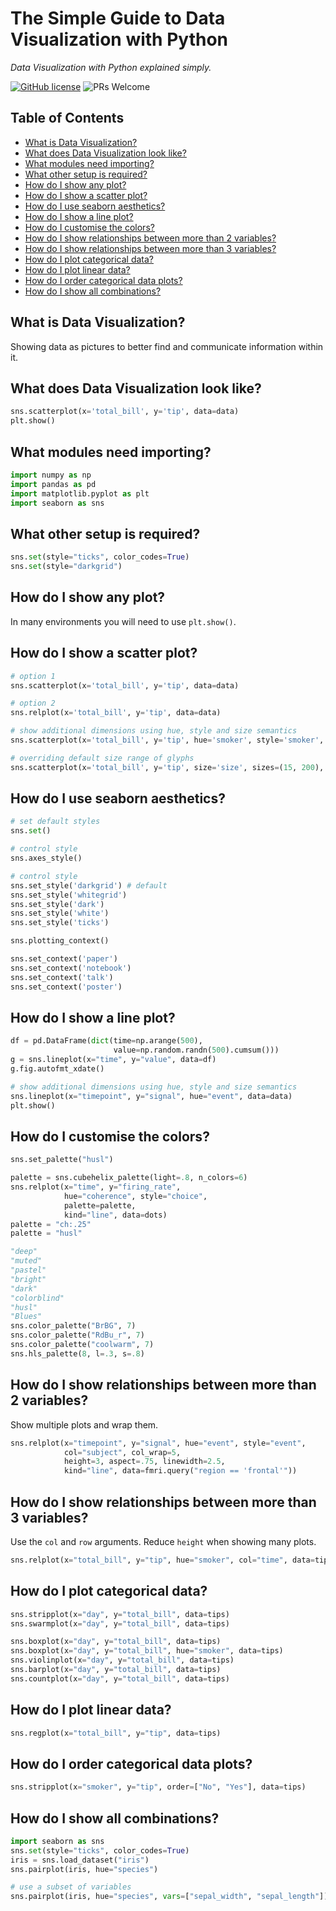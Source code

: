 # The Simple Guide to Data Visualization with Python

_Data Visualization with Python explained simply._

[![GitHub license](https://img.shields.io/badge/license-MIT-blue.svg)](https://github.com/siowyisheng/simple-data-visualization/blob/master/LICENSE) ![PRs Welcome](https://img.shields.io/badge/PRs-welcome-brightgreen.svg)

## Table of Contents <!-- omit in toc -->

- [What is Data Visualization?](#what-is-data-visualization)
- [What does Data Visualization look like?](#what-does-data-visualization-look-like)
- [What modules need importing?](#what-modules-need-importing)
- [What other setup is required?](#what-other-setup-is-required)
- [How do I show any plot?](#how-do-i-show-any-plot)
- [How do I show a scatter plot?](#how-do-i-show-a-scatter-plot)
- [How do I use seaborn aesthetics?](#how-do-i-use-seaborn-aesthetics)
- [How do I show a line plot?](#how-do-i-show-a-line-plot)
- [How do I customise the colors?](#how-do-i-customise-the-colors)
- [How do I show relationships between more than 2 variables?](#how-do-i-show-relationships-between-more-than-2-variables)
- [How do I show relationships between more than 3 variables?](#how-do-i-show-relationships-between-more-than-3-variables)
- [How do I plot categorical data?](#how-do-i-plot-categorical-data)
- [How do I plot linear data?](#how-do-i-plot-linear-data)
- [How do I order categorical data plots?](#how-do-i-order-categorical-data-plots)
- [How do I show all combinations?](#how-do-i-show-all-combinations)

## What is Data Visualization?

Showing data as pictures to better find and communicate information within it.

## What does Data Visualization look like?

```python
sns.scatterplot(x='total_bill', y='tip', data=data)
plt.show()
```

## What modules need importing?

```python
import numpy as np
import pandas as pd
import matplotlib.pyplot as plt
import seaborn as sns
```

## What other setup is required?

```python
sns.set(style="ticks", color_codes=True)
sns.set(style="darkgrid")
```

## How do I show any plot?

In many environments you will need to use `plt.show()`.

## How do I show a scatter plot?

```python
# option 1
sns.scatterplot(x='total_bill', y='tip', data=data)

# option 2
sns.relplot(x='total_bill', y='tip', data=data)

# show additional dimensions using hue, style and size semantics
sns.scatterplot(x='total_bill', y='tip', hue='smoker', style='smoker', size='size', data=data)

# overriding default size range of glyphs
sns.scatterplot(x='total_bill', y='tip', size='size', sizes=(15, 200), data=data)
```

## How do I use seaborn aesthetics?

```python
# set default styles
sns.set()

# control style
sns.axes_style()

# control style
sns.set_style('darkgrid') # default
sns.set_style('whitegrid')
sns.set_style('dark')
sns.set_style('white')
sns.set_style('ticks')

sns.plotting_context()

sns.set_context('paper')
sns.set_context('notebook')
sns.set_context('talk')
sns.set_context('poster')
```

## How do I show a line plot?

```python
df = pd.DataFrame(dict(time=np.arange(500),
                       value=np.random.randn(500).cumsum()))
g = sns.lineplot(x="time", y="value", data=df)
g.fig.autofmt_xdate()

# show additional dimensions using hue, style and size semantics
sns.lineplot(x="timepoint", y="signal", hue="event", data=data)
plt.show()
```

## How do I customise the colors?

```python
sns.set_palette("husl")

palette = sns.cubehelix_palette(light=.8, n_colors=6)
sns.relplot(x="time", y="firing_rate",
            hue="coherence", style="choice",
            palette=palette,
            kind="line", data=dots)
palette = "ch:.25"
palette = "husl"

"deep"
"muted"
"pastel"
"bright"
"dark"
"colorblind"
"husl"
"Blues"
sns.color_palette("BrBG", 7)
sns.color_palette("RdBu_r", 7)
sns.color_palette("coolwarm", 7)
sns.hls_palette(8, l=.3, s=.8)
```

## How do I show relationships between more than 2 variables?

Show multiple plots and wrap them.

```python
sns.relplot(x="timepoint", y="signal", hue="event", style="event",
            col="subject", col_wrap=5,
            height=3, aspect=.75, linewidth=2.5,
            kind="line", data=fmri.query("region == 'frontal'"))
```

## How do I show relationships between more than 3 variables?

Use the `col` and `row` arguments. Reduce `height` when showing many plots.

```python
sns.relplot(x="total_bill", y="tip", hue="smoker", col="time", data=tips)
```

## How do I plot categorical data?

```python
sns.stripplot(x="day", y="total_bill", data=tips)
sns.swarmplot(x="day", y="total_bill", data=tips)

sns.boxplot(x="day", y="total_bill", data=tips)
sns.boxplot(x="day", y="total_bill", hue="smoker", data=tips)
sns.violinplot(x="day", y="total_bill", data=tips)
sns.barplot(x="day", y="total_bill", data=tips)
sns.countplot(x="day", y="total_bill", data=tips)
```

## How do I plot linear data?

```python
sns.regplot(x="total_bill", y="tip", data=tips)
```

## How do I order categorical data plots?

```python
sns.stripplot(x="smoker", y="tip", order=["No", "Yes"], data=tips)
```

## How do I show all combinations?

```python
import seaborn as sns
sns.set(style="ticks", color_codes=True)
iris = sns.load_dataset("iris")
sns.pairplot(iris, hue="species")

# use a subset of variables
sns.pairplot(iris, hue="species", vars=["sepal_width", "sepal_length"])
```
